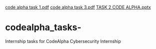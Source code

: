 [code alpha task 1.pdf](https://github.com/HannaSarah7/codealpha_tasks-/blob/main/code%20alpha%20task%201.pdf)
[code alpha task 3.pdf](https://github.com/HannaSarah7/codealpha_tasks-/blob/main/code%20alpha%20task%203.pdf)
[TASK 2 CODE ALPHA.pptx](https://github.com/HannaSarah7/codealpha_tasks-/blob/main/TASK%202%20CODE%20ALPHA.pptx)
# codealpha_tasks-
Internship tasks for CodeAlpha Cybersecurity Internship
